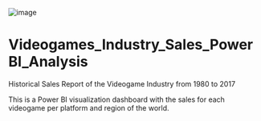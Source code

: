 ![image](https://user-images.githubusercontent.com/124618854/217079363-81b12ccc-a242-48cf-b344-38af487de65e.png)

# Videogames_Industry_Sales_PowerBI_Analysis
Historical Sales Report of the Videogame Industry from 1980 to 2017

This is a Power BI visualization dashboard with the sales for each videogame per platform and region of the world.
